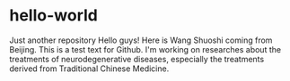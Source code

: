 # hello-world
Just another repository
Hello guys!
Here is Wang Shuoshi coming from Beijing. This is a test text for Github.
I'm working on researches about the treatments of neurodegenerative diseases, especially the treatments derived from Traditional Chinese Medicine.
